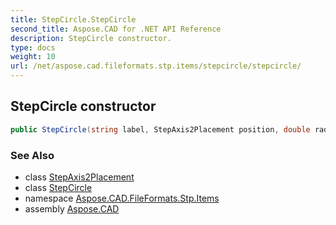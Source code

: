 ```yaml
---
title: StepCircle.StepCircle
second_title: Aspose.CAD for .NET API Reference
description: StepCircle constructor. 
type: docs
weight: 10
url: /net/aspose.cad.fileformats.stp.items/stepcircle/stepcircle/
---
```

## StepCircle constructor

```csharp
public StepCircle(string label, StepAxis2Placement position, double radius)
```

### See Also

* class [StepAxis2Placement](../../stepaxis2placement/)
* class [StepCircle](../)
* namespace [Aspose.CAD.FileFormats.Stp.Items](../../stepcircle/)
* assembly [Aspose.CAD](../../../)


